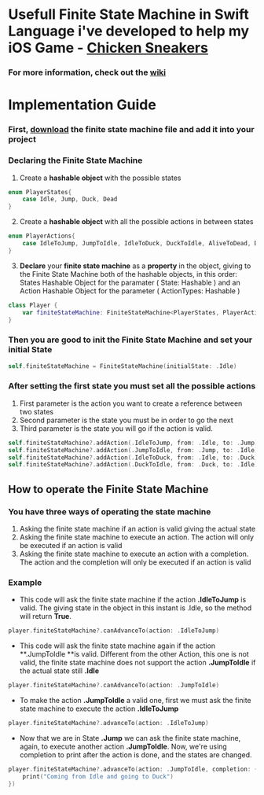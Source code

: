 # Usefull Finite State Machine in Swift Language i've developed to help my iOS Game - [Chicken Sneakers](https://itunes.apple.com/br/app/chicken-sneakers/id1322624270?mt=8)
### For more information, check out the [wiki](https://github.com/krevi27/FiniteStateMachine/wiki)

# Implementation Guide
### First, [download](https://github.com/krevi27/FiniteStateMachine/blob/master/FiniteStateMachine.swift) the finite state machine file and add it into your project
### Declaring the Finite State Machine

1. Create a **hashable object** with the possible states

```swift
enum PlayerStates{
    case Idle, Jump, Duck, Dead
}
```
2. Create a **hashable object** with all the possible actions in between states
```swift
enum PlayerActions{
    case IdleToJump, JumpToIdle, IdleToDuck, DuckToIdle, AliveToDead, DeadToIdle
}
```
3. **Declare** your **finite state machine** as a **property** in the object, giving to the Finite State Machine both of the hashable objects, in this order: States Hashable Object for the paramater ( State: Hashable ) and an Action Hashable Object for the parameter ( ActionTypes: Hashable )
```swift
class Player {
    var finiteStateMachine: FiniteStateMachine<PlayerStates, PlayerActions>?
}
```
### Then you are good to **init** the Finite State Machine and **set** your initial State 
```swift
self.finiteStateMachine = FiniteStateMachine(initialState: .Idle)
```
### After setting the first state you must set all the possible actions 
1. First parameter is the action you want to create a reference between two states
2. Second parameter is the state you must be in order to go the next 
3. Third parameter is the state you will go if the action is valid.
```swift
self.finiteStateMachine?.addAction(.IdleToJump, from: .Idle, to: .Jump)
self.finiteStateMachine?.addAction(.JumpToIdle, from: .Jump, to: .Idle)
self.finiteStateMachine?.addAction(.IdleToDuck, from: .Idle, to: .Duck)
self.finiteStateMachine?.addAction(.DuckToIdle, from: .Duck, to: .Idle)
```
## How to operate the Finite State Machine
### You have three ways of operating the state machine
1. Asking the finite state machine if an action is valid giving the actual state
2. Asking the finite state machine to execute an action. The action will only be executed if an action is valid
3. Asking the finite state machine to execute an action with a completion. The action and the completion will only be executed if an action is valid

### Example
* This code will ask the finite state machine if the action **.IdleToJump** is valid. The giving state in the object in this instant is .Idle, so the method will return **True**.
```swift
player.finiteStateMachine?.canAdvanceTo(action: .IdleToJump)
```
* This code will ask the finite state machine again if the action **.JumpToIdle **is valid. Different from the other Action, this one is not valid, the finite state machine does not support the action **.JumpToIdle** if the actual state still **.Idle**
```swift
player.finiteStateMachine?.canAdvanceTo(action: .JumpToIdle)
```
* To make the action **.JumpToIdle** a valid one, first we must ask the finite state machine to execute the action **.IdleToJump**
```swift
player.finiteStateMachine?.advanceTo(action: .IdleToJump)
```
* Now that we are in State **.Jump** we can ask the finite state machine, again, to execute another action **.JumpToIdle**. Now, we're using completion to print after the action is done, and the states are changed.
```swift
player.finiteStateMachine?.advanceTo(action: .JumpToIdle, completion: { (old, new) in
    print("Coming from Idle and going to Duck")
})
```
